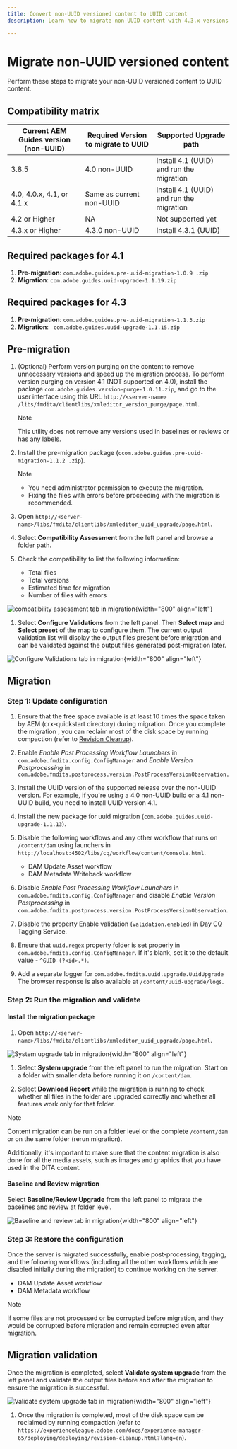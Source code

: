 ```yaml
---
title: Convert non-UUID versioned content to UUID content
description: Learn how to migrate non-UUID content with 4.3.x versions.

---
```

# Migrate non-UUID versioned content

Perform these steps to migrate your non-UUID versioned content to UUID content. 

## Compatibility matrix

|Current AEM Guides version (non-UUID)|Required Version to migrate to UUID| Supported Upgrade path| 
|---|---|---|
| 3.8.5|  4.0 non-UUID|Install 4.1 (UUID) and run the migration|
|4.0, 4.0.x, 4.1, or 4.1.x  | Same as current non-UUID| Install 4.1 (UUID) and run the migration|
|4.2 or Higher|   NA |Not supported yet|
|4.3.x or Higher|   4.3.0 non-UUID |Install 4.3.1 (UUID) |

## Required packages for 4.1 

1. **Pre-migration**: `com.adobe.guides.pre-uuid-migration-1.0.9 .zip`
1. **Migration**: `com.adobe.guides.uuid-upgrade-1.1.19.zip`



## Required packages for 4.3

1. **Pre-migration**: `com.adobe.guides.pre-uuid-migration-1.1.3.zip`
1. **Migration**: ` com.adobe.guides.uuid-upgrade-1.1.15.zip`

## Pre-migration

1. (Optional) Perform version purging on the content to remove unnecessary versions and speed up the migration process. To perform version purging on version 4.1 (NOT supported on 4.0), install the package `com.adobe.guides.version-purge-1.0.11.zip`, and go to the user interface using this URL `http://<server-name> /libs/fmdita/clientlibs/xmleditor_version_purge/page.html`. 

    >[!NOTE]
    >
    >This utility does not remove any versions used in baselines or reviews or has any labels.
1. Install the pre-migration package (`ccom.adobe.guides.pre-uuid-migration-1.1.2 .zip`).

   >[!NOTE]
   >
   >* You need administrator permission to execute the migration. 
   >* Fixing the files with errors before proceeding with the migration is recommended. 
1. Open `http://<server-name>/libs/fmdita/clientlibs/xmleditor_uuid_upgrade/page.html`. 
1. Select **Compatibility Assessment**  from the left panel and browse a folder path.
1. Check the compatibility to list the following information:
    * Total files
    * Total versions
    * Estimated time for migration
    * Number of files with errors 



![compatibility assessment tab in migration](assets/migration-compatibility-assessment.png){width="800" align="left"}


1. Select **Configure Validations** from the left panel. Then **Select map** and **Select preset** of the map to configure them. The current output validation list will display the output files present before migration and can be validated against the output files generated post-migration later. 

![Configure Validations tab in migration](assets/migration-configure-validation.png){width="800" align="left"}




## Migration 

### Step 1: Update configuration

1. Ensure that the free space available is at least 10 times the space taken by AEM (crx-quickstart directory) during migration. Once you complete the migration , you can reclaim most of the disk space by running compaction (refer to [Revision Cleanup](https://experienceleague.adobe.com/docs/experience-manager-65/deploying/deploying/revision-cleanup.html?lang=en)).

1. Enable *Enable Post Processing Workflow Launchers* in `com.adobe.fmdita.config.ConfigManager` and *Enable Version Postprocessing* in `com.adobe.fmdita.postprocess.version.PostProcessVersionObservation.`

1. Install the UUID version of the supported release over the non-UUID version. For example, if you're using a 4.0 non-UUID build or a 4.1 non-UUID build, you need to install UUID version 4.1.

1. Install the new package for uuid migration (`com.adobe.guides.uuid-upgrade-1.1.13`).

1. Disable the following workflows and any other workflow that runs on `/content/dam` using launchers in `http://localhost:4502/libs/cq/workflow/content/console.html`.

    * DAM Update Asset workflow
    * DAM Metadata Writeback workflow

1. Disable *Enable Post Processing Workflow Launchers* in `com.adobe.fmdita.config.ConfigManager` and disable *Enable Version Postprocessing* in `com.adobe.fmdita.postprocess.version.PostProcessVersionObservation`. 

1. Disable the property Enable validation (`validation.enabled`) in Day CQ Tagging Service.

1. Ensure that `uuid.regex` property folder is set properly in `com.adobe.fmdita.config.ConfigManager`. If it's blank, set it to the default value - `^GUID-(?<id>.*)`.
1. Add a separate logger for `com.adobe.fmdita.uuid.upgrade.UuidUpgrade` The browser response is also available at `/content/uuid-upgrade/logs`.

### Step 2: Run the migration and validate

#### Install the migration package

1. Open `http://<server-name>/libs/fmdita/clientlibs/xmleditor_uuid_upgrade/page.html`.

![System upgrade tab in migration](assets/migration-system-upgrade.png){width="800" align="left"}

1. Select **System upgrade** from the left panel to run the migration. Start on a folder with smaller data before running it on `/content/dam`.

1. Select **Download Report** while the migration is running to check whether all files in the folder are upgraded correctly and whether all features work only for that folder.


>[!NOTE]
>
> Content migration can be run on a folder level or the complete `/content/dam` or on the same folder (rerun migration).

Additionally, it's important to make sure that the content migration is also done for all the media assets, such as images and graphics that you have used in the DITA content.

#### Baseline and Review migration

Select **Baseline/Review Upgrade** from the left panel to migrate the baselines and review at folder level.  

![Baseline and review tab in migration](assets/migration-baseline-review-upgrade.png){width="800" align="left"}


### Step 3: Restore the configuration

Once the server is migrated successfully, enable post-processing, tagging, and the following workflows (including all the other workflows which are disabled initially during the migration) to continue working on the server.

* DAM Update Asset workflow
* DAM Metadata workflow

>[!NOTE]
>
>If some files are not processed or be corrupted before migration, and they would be corrupted before migration and remain corrupted even after migration.

## Migration validation

Once the migration is completed, select **Validate system upgrade** from the left panel and validate the output files before and after the migration to ensure the migration is successful. 

![Validate system upgrade tab in migration](assets/migration-validate-system-upgrade.png){width="800" align="left"}


1. Once the migration is completed, most of the disk space can be reclaimed by running compaction (refer to `https://experienceleague.adobe.com/docs/experience-manager-65/deploying/deploying/revision-cleanup.html?lang=en`).

